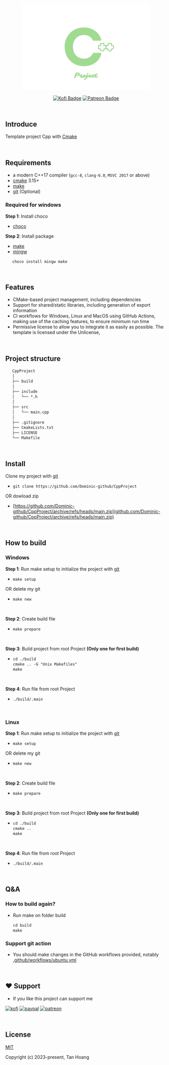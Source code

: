 <p align="center"><a><img width="400" src="./.github/assets/Logo.png" alt="Logo"></a></p>

<div align="center">

[![Kofi Badge](https://img.shields.io/badge/-Kofi-ff5f5f?style=flat-square&logo=Kofi&logoColor=white)](https://ko-fi.com/dominic_kofi) [![Patreon Badge](https://img.shields.io/badge/-Patreon-ffffff?style=flat-square&logo=Patreon&logoColor=ff424d)](https://www.patreon.com/user?u=57078534)

</div>

<br/>

## Introduce

Template project Cpp with [Cmake](https://cmake.org/)

<br/>

## Requirements

- a modern C++17 compiler (`gcc-8`, `clang-6.0`, `MSVC 2017` or above)
- [cmake](https://cmake.org) 3.15+
- [make](https://www.gnu.org/software/make/manual/make.html)
- [git](https://git-scm.com/) (Optional)

### Required for windows

**Step 1**: Install choco

- [choco](https://chocolatey.org/install)

**Step 2**: Install package

- [make](https://community.chocolatey.org/packages/make)
- [mingw](https://community.chocolatey.org/packages/llvm)

```
   choco install mingw make
```

<br/>

## Features

- CMake-based project management, including dependencies
- Support for shared/static libraries, including generation of export information
- CI workflows for Windows, Linux and MacOS using GitHub Actions, making use of the caching features, to ensure minimum run time
- Permissive license to allow you to integrate it as easily as possible. The template is licensed under the Unlicense,

<br/>

## Project structure

```
   CppProject
   │  
   ├── build      
   │  
   ├── include
   │   └── *.h
   │  
   ├── src
   │   └── main.cpp
   │  
   ├── .gitignore
   ├── CmakeLists.txt
   ├── LICENSE
   └── Makefile
```

<br/>

## Install

Clone my project with [git](https://git-scm.com/)

- ```
  git clone https://github.com/Dominic-github/CppProject
  ```

OR dowload zip

- [https://github.com/Dominic-github/CppProject/archive/refs/heads/main.zip](github.com/Dominic-github/CppProject/archive/refs/heads/main.zip)

<br/>

## How to build

### Windows

**Step 1**: Run make setup to initialize the project with [git](https://git-scm.com/)

- ```
  make setup
  ```

OR delete my git

- ```
  make new
  ```

  <br/>

**Step 2**: Create build file

- ```
  make prepare
  ```

  <br/>

**Step 3**: Build project from root Project **(Only one for first build)**

- ```
  cd ./build
  cmake .. -G "Unix Makefiles"
  make
  ```
  <br/>

**Step 4**: Run file from root Project

- ```
  ./build/.main
  ```

<br/>

### Linux

**Step 1**: Run make setup to initialize the project with [git](https://git-scm.com/)

- ```
  make setup
  ```

OR delete my git

- ```
  make new
  ```
  <br/>

**Step 2**: Create build file

- ```
  make prepare
  ```
  <br/>

**Step 3**: Build project from root Project **(Only one for first build)**

- ```
  cd ./build
  cmake ..
  make
  ```
  <br/>

**Step 4**: Run file from root Project

- ```
  ./build/.main
  ```

<br/>

## Q&A

### How to build again?

- Run make on folder build
  ```
  cd build
  make
  ```
### Support git action


- You should make changes in the GitHub workflows provided, notably [.github/workflows/ubuntu.yml](https://github.com/Dominic-github/CppProject/blob/main/.github/workflows/ubuntu.yml)


<br/>

## ❤️ Support

- If you like this project can support me

[![kofi](https://img.shields.io/badge/Ko--fi-F16061?style=for-the-badge&logo=ko-fi&logoColor=white)](https://ko-fi.com/Dominic_kofi)
[![paypal](https://img.shields.io/badge/PayPal-00457C?style=for-the-badge&logo=paypal&logoColor=white)](https://paypal.me/DominicPPal)
[![patreon](https://img.shields.io/badge/Patreon-F96854?style=for-the-badge&logo=patreon&logoColor=white)](https://www.patreon.com/Dominic_patreon)

<br/>

## License

[MIT](https://opensource.org/licenses/MIT)

Copyright (c) 2023-present, Tan Hoang
